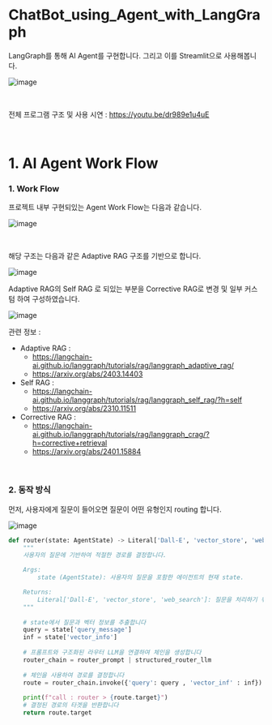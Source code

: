 # ChatBot_using_Agent_with_LangGraph
LangGraph를 통해 AI Agent를 구현합니다. 그리고 이를 Streamlit으로 사용해봅니다.

![image](https://github.com/user-attachments/assets/4df6a34a-214d-441e-9f3d-c023cae89a19)

<br>

전체 프로그램 구조 및 사용 시연 : https://youtu.be/dr989e1u4uE

<br>

# 1. AI Agent Work Flow

### 1. Work Flow

프로젝트 내부 구현되있는 Agent Work Flow는 다음과 같습니다.

![image](https://github.com/user-attachments/assets/d30c5862-dce3-4d03-98a1-eff1688d4319)

<br>

해당 구조는 다음과 같은 Adaptive RAG 구조를 기반으로 합니다.

![image](https://github.com/user-attachments/assets/86bacbc8-d5e7-43f9-9724-36888a4baa4e)

Adaptive RAG의 Self RAG 로 되있는 부분을 Corrective RAG로 변경 및 일부 커스텀 하여 구성하였습니다.

![image](https://github.com/user-attachments/assets/9ffb3fe6-046a-44ca-bdd2-33d3a9f3a7f8)

관련 정보 : 

- Adaptive RAG :
    - https://langchain-ai.github.io/langgraph/tutorials/rag/langgraph_adaptive_rag/
    - https://arxiv.org/abs/2403.14403
- Self RAG :
    - https://langchain-ai.github.io/langgraph/tutorials/rag/langgraph_self_rag/?h=self
    - https://arxiv.org/abs/2310.11511
- Corrective RAG :
    - https://langchain-ai.github.io/langgraph/tutorials/rag/langgraph_crag/?h=corrective+retrieval
    - https://arxiv.org/abs/2401.15884

<br>

### 2. 동작 방식

먼저, 사용자에게 질문이 들어오면 질문이 어떤 유형인지 routing 합니다.

![image](https://github.com/user-attachments/assets/0bceb4f7-5b59-403f-903f-ce2ae6f6f32f)

```python
def router(state: AgentState) -> Literal['Dall-E', 'vector_store', 'web_search', 'Just_GPT']:
    """
    사용자의 질문에 기반하여 적절한 경로를 결정합니다.

    Args:
        state (AgentState): 사용자의 질문을 포함한 에이전트의 현재 state.

    Returns:
        Literal['Dall-E', 'vector_store', 'web_search']: 질문을 처리하기 위한 적절한 경로를 나타내는 문자열.
    """
    
    # state에서 질문과 벡터 정보를 추출합니다
    query = state['query_message']
    inf = state['vector_info']
    
    # 프롬프트와 구조화된 라우터 LLM을 연결하여 체인을 생성합니다
    router_chain = router_prompt | structured_router_llm 
    
    # 체인을 사용하여 경로를 결정합니다
    route = router_chain.invoke({'query': query , 'vector_inf' : inf})
    
    print(f"call : router > {route.target}")
    # 결정된 경로의 타겟을 반환합니다
    return route.target
```
